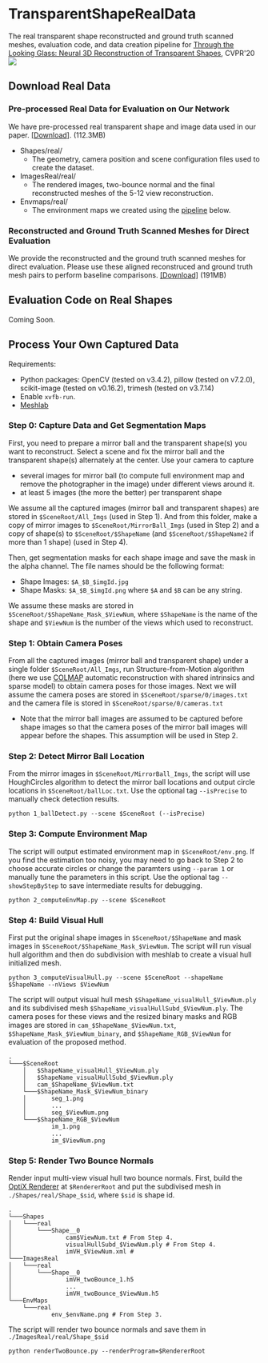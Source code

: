 # TransparentShapeRealData
The real transparent shape reconstructed and ground truth scanned meshes, evaluation code, and data creation pipeline for [Through the Looking Glass: Neural 3D Reconstruction of Transparent Shapes](http://cseweb.ucsd.edu/~viscomp/projects/CVPR20Transparent/), CVPR'20
![](http://cseweb.ucsd.edu/~viscomp/projects/CVPR20Transparent/github/TransShape.gif)

## Download Real Data
### Pre-processed Real Data for Evaluation on Our Network
We have pre-processed real transparent shape and image data used in our paper. [[Download]](http://cseweb.ucsd.edu/~viscomp/projects/CVPR20Transparent/dataset/RealData.zip). (112.3MB)
* Shapes/real/
  * The geometry, camera position and scene configuration files used to create the dataset. 
* ImagesReal/real/
  * The rendered images, two-bounce normal and the final reconstructed meshes of the 5-12 view reconstruction. 
* Envmaps/real/
  * The environment maps we created using the [pipeline](https://github.com/yuyingyeh/TransparentShapeRealData/blob/master/README.md#process-your-own-captured-data) below.
  
### Reconstructed and Ground Truth Scanned Meshes for Direct Evaluation
We provide the reconstructed and the ground truth scanned meshes for direct evaluation. Please use these aligned reconstruced and ground truth mesh pairs to perform baseline comparisons. [[Download]](http://cseweb.ucsd.edu/~viscomp/projects/CVPR20Transparent/dataset/RealMesh.zip) (191MB)

## Evaluation Code on Real Shapes
Coming Soon.

## Process Your Own Captured Data
Requirements: 
- Python packages: OpenCV (tested on v3.4.2), pillow (tested on v7.2.0), scikit-image (tested on v0.16.2), trimesh (tested on v3.7.14)
- Enable `xvfb-run`. 
- [Meshlab](https://www.meshlab.net)

### Step 0: Capture Data and Get Segmentation Maps
First, you need to prepare a mirror ball and the transparent shape(s) you want to reconstruct. Select a scene and fix the mirror ball and the transparent shape(s) alternately at the center. Use your camera to capture
- several images for mirror ball (to compute full environment map and remove the photographer in the image) under different views around it. 
- at least 5 images (the more the better) per transparent shape

We assume all the captured images (mirror ball and transparent shapes) are stored in `$SceneRoot/All_Imgs` (used in Step 1). And from this folder, make a copy of mirror images to `$SceneRoot/MirrorBall_Imgs` (used in Step 2) and a copy of shape(s) to `$SceneRoot/$ShapeName` (and `$SceneRoot/$ShapeName2` if more than 1 shape) (used in Step 4).

Then, get segmentation masks for each shape image and save the mask in the alpha channel. The file names should be the following format:
- Shape Images: `$A_$B_$imgId.jpg`
- Shape Masks: `$A_$B_$imgId.png`
where `$A` and `$B` can be any string. 

We assume these masks are stored in `$SceneRoot/$ShapeName_Mask_$ViewNum`, where `$ShapeName` is the name of the shape and `$ViewNum` is the number of the views which used to reconstruct.

### Step 1: Obtain Camera Poses
From all the captured images (mirror ball and transparent shape) under a single folder `$SceneRoot/All_Imgs`, run Structure-from-Motion algorithm (here we use [COLMAP](https://colmap.github.io) automatic reconstruction with shared intrinsics and sparse model) to obtain camera poses for those images. Next we will assume the camera poses are stored in `$SceneRoot/sparse/0/images.txt` and the camera file is stored in `$SceneRoot/sparse/0/cameras.txt`
- Note that the mirror ball images are assumed to be captured before shape images so that the camera poses of the mirror ball images will appear before the shapes. This assumption will be used in Step 2.

### Step 2: Detect Mirror Ball Location
From the mirror images in `$SceneRoot/MirrorBall_Imgs`, the script will use HoughCircles algorithm to detect the mirror ball locations and output circle locations in `$SceneRoot/ballLoc.txt`. Use the optional tag `--isPrecise` to manually check detection results.
```
python 1_ballDetect.py --scene $SceneRoot (--isPrecise)
```

### Step 3: Compute Environment Map
The script will output estimated environment map in `$SceneRoot/env.png`. If you find the estimation too noisy, you may need to go back to Step 2 to choose accurate circles or change the paramters using `--param 1` or manually tune the parameters in this script. Use the optional tag `--showStepByStep` to save intermediate results for debugging.

```
python 2_computeEnvMap.py --scene $SceneRoot
```

### Step 4: Build Visual Hull
First put the original shape images in `$SceneRoot/$ShapeName` and mask images in `$SceneRoot/$ShapeName_Mask_$ViewNum`. The script will run visual hull algorithm and then do subdivision with meshlab to create a visual hull initialized mesh.
```
python 3_computeVisualHull.py --scene $SceneRoot --shapeName $ShapeName --nViews $ViewNum
```
The script will output visual hull mesh `$ShapeName_visualHull_$ViewNum.ply` and its subdivised mesh `$ShapeName_visualHullSubd_$ViewNum.ply`. The camera poses for these views and the resized binary masks and RGB images are stored in `cam_$ShapeName_$ViewNum.txt`, `$ShapeName_Mask_$ViewNum_binary`, and `$ShapeName_RGB_$ViewNum` for evaluation of the proposed method.

```
.
└───$SceneRoot
    │   $ShapeName_visualHull_$ViewNum.ply
    │   $ShapeName_visualHullSubd_$ViewNum.ply
    │   cam_$ShapeName_$ViewNum.txt
    └───$ShapeName_Mask_$ViewNum_binary
    │       seg_1.png
    │       ...
    │       seg_$ViewNum.png
    └───$ShapeName_RGB_$ViewNum
            im_1.png
            ...
            im_$ViewNum.png
```

### Step 5: Render Two Bounce Normals
Render input multi-view visual hull two bounce normals. First, build the [OptiX Renderer](https://github.com/lzqsd/OptixRenderer) at `$RendererRoot` and put the subdivised mesh in `./Shapes/real/Shape_$sid`, where `$sid` is shape id.
```
.
└───Shapes
│   └───real
│       └───Shape__0
│               cam$ViewNum.txt # From Step 4.
│               visualHullSubd_$ViewNum.ply # From Step 4.
│               imVH_$ViewNum.xml # 
└───ImagesReal
│   └───real
│       └───Shape__0
│               imVH_twoBounce_1.h5
│               ...
│               imVH_twoBounce_$ViewNum.h5
└───EnvMaps
    └───real
            env_$envName.png # From Step 3.
```

The script will render two bounce normals and save them in `./ImagesReal/real/Shape_$sid`
```
python renderTwoBounce.py --renderProgram=$RendererRoot
```
